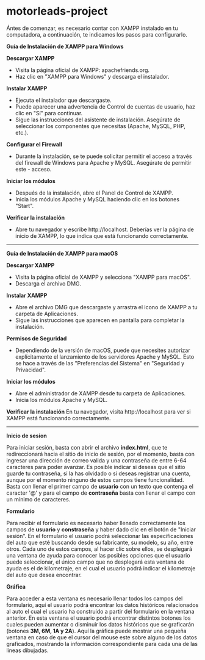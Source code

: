 # motorleads-project

Ántes de comenzar, es necesario contar con XAMPP instalado en tu computadora, a continuación, te indicamos los pasos para configurarlo.

**Guía de Instalación de XAMPP para Windows**

**Descargar XAMPP**
- Visita la página oficial de XAMPP: apachefriends.org.
- Haz clic en "XAMPP para Windows" y descarga el instalador.

**Instalar XAMPP**
- Ejecuta el instalador que descargaste.
- Puede aparecer una advertencia de Control de cuentas de usuario, haz clic en "Sí" para continuar.
- Sigue las instrucciones del asistente de instalación. Asegúrate de seleccionar los componentes que necesitas (Apache, MySQL, PHP, etc.).
  
**Configurar el Firewall**
- Durante la instalación, se te puede solicitar permitir el acceso a través del firewall de Windows para Apache y MySQL. Asegúrate de permitir este - acceso.
  
**Iniciar los módulos**
- Después de la instalación, abre el Panel de Control de XAMPP.
- Inicia los módulos Apache y MySQL haciendo clic en los botones "Start".

**Verificar la instalación**
- Abre tu navegador y escribe http://localhost. Deberías ver la página de inicio de XAMPP, lo que indica que está funcionando correctamente.

---

**Guía de Instalación de XAMPP para macOS**

**Descargar XAMPP**
- Visita la página oficial de XAMPP y selecciona "XAMPP para macOS".
- Descarga el archivo DMG.

**Instalar XAMPP**
- Abre el archivo DMG que descargaste y arrastra el icono de XAMPP a tu carpeta de Aplicaciones.
- Sigue las instrucciones que aparecen en pantalla para completar la instalación.

**Permisos de Seguridad**
- Dependiendo de la versión de macOS, puede que necesites autorizar explícitamente el lanzamiento de los servidores Apache y MySQL. Esto se hace a través de las "Preferencias del Sistema" en "Seguridad y Privacidad".

**Iniciar los módulos**
- Abre el administrador de XAMPP desde tu carpeta de Aplicaciones.
- Inicia los módulos Apache y MySQL.

**Verificar la instalación**
En tu navegador, visita http://localhost para ver si XAMPP está funcionando correctamente.

---

**Inicio de sesion**

Para iniciar sesión, basta con abrir el archivo **index.html**, que te redireccionará hacia el sitio de inicio de sesión, por el momento, basta con ingresar una dirección de correo valida y una contraseña de entre 6-64 caracteres para poder avanzar. Es posible indicar si deseas que el sitio guarde tu contraseña, si la has olvidado o si deseas registrar una cuenta, aunque por el momento ninguno de estos campos tiene funcionalidad. Basta con llenar el primer campo de **usuario** con un texto que contenga el caracter '@' y para el campo de **contraseña** basta con llenar el campo con un mínimo de caracteres.

**Formulario**

Para recibir el formulario es necesario haber llenado correctamente los campos de **usuario** y **constraseña** y haber dado clic en el botón de "Iniciar sesión". 
En el formulario el usuario podrá seleccionar las especificaciones del auto que esté buscando desde su fabricante, su modelo, su año, entre otros. Cada uno de estos campos, al hacer clic sobre ellos, se desplegará una ventana de ayuda para conocer las posibles opciones que el usuario puede seleccionar, el único campo que no desplegará esta ventana de ayuda es el de kilometraje, en el cual el usuario podrá indicar el kilometraje del auto que desea encontrar. 

**Gráfica**

Para acceder a esta ventana es necesario llenar todos los campos del formulario, aquí el usuario podrá encontrar los datos históricos relacionados al auto el cual el usuario ha construido a partir del formulario en la ventana anterior. En esta ventana el usuario podrá encontrar distintos botones los cuales pueden aumentar o disminuir los datos históricos que se graficarán (botones **3M, 6M, 1A y 2A**). Aquí la gráfica puede mostrar una pequeña ventana en caso de que el cursor del mouse este sobre alguno de los datos graficados, mostrando la información correspondiente para cada una de las lineas dibujadas. 
